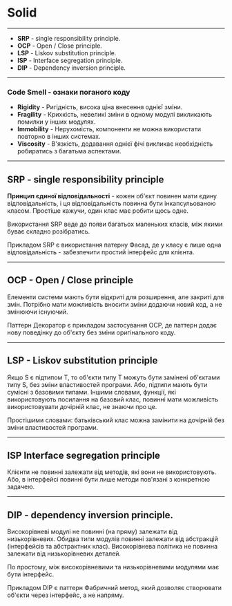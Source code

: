 # Solid
---
* **SRP** - single responsibility principle.
* **OCP** - Open / Close principle.
* **LSP** - Liskov substitution principle.
* **ISP** - Interface segregation principle.
* **DIP** - Dependency inversion principle.

---
### Code Smell - ознаки поганого коду

* **Rigidity** - Ригідність, висока ціна внесення однієї зміни.
* **Fragility** - Крихкість, невеликі зміни в одному модулі викликають помилки у інших модулях.
* **Immobility** - Нерухомість, компоненти не можна використати повторно в інших системах.
* **Viscosity** - В'язкість, додавання однієї фічі викликає необхідність робиратись з багатьма аспектами.

---
## SRP - single responsibility principle
**Принцип єдиної відповідальності** - кожен об'єкт повинен мати єдину відповідальність, і ця відповідальність повинна бути інкапсульованою класом. Простіше кажучи, один клас має робити щось одне. 

Використання SRP веде до появи багатьох маленьких класів, між якими буває складно розібратись. 

Прикладом SRP є використання патерну Фасад, де у класу є лише одна відповідальність - забезпечити простий інтерфейс для клієнта.

---
## OCP - Open / Close principle
Елементи системи мають бути відкриті для розширення, але закриті для змін. Потрібно мати можливість вносити зміни додаючи новий код, а не змінюючи існуючий.

Паттерн Декоратор є прикладом застосування OCP, де паттерн додає нову поведінку до об'єкту без зміни оригінального коду.

---
## LSP - Liskov substitution principle
Якщо S є підтипом T, то об'єкти типу T можуть бути замінені об'єктами типу S, без зміни властивостей програми. Або, підтипи мають бути сумісні з базовими типами. Іншими словами, функції, які використовують посилання на базовий клас, повинні мати можливість використовувати дочірній клас, не знаючи про це.

Простішими словами: батьківський клас можна замінити на дочірній без зміни властивостей програми.

---
## ISP Interface segregation principle
Клієнти не повинні залежати від методів, які вони не використовують. Або, в інтерфейсі повинні бути лише методи пов'язані з конкретною задачею.

---
## DIP - dependency inversion principle.
Високорівневі модулі не повинні (на пряму) залежати від низькорівневих. Обидва типи модулів повинні залежати від абстракцій (інтерфейсів та абстрактних клас). Високорівнева політика не повинна залежати від низькорівневих деталей.

По простому, між високорівневими та низькорівневими модулями має бути інтерфейс.

Прикладом DIP є паттерн Фабричний метод, який дозволяє створювати об'єкти через інтерфейс, а не напряму.
